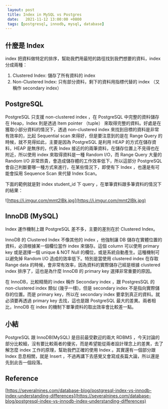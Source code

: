 ```yaml
---
 layout: post
 title: Index in MySQL vs Postgres
 date:   2021-11-12 13:00:00 +0800
 tags: [postgresql, innodb, mysql, database]
---
```


## 什麼是 Index

index 把資料做特定的排序，幫助我們用最短的路徑找到我們想要的資料，index 分成兩種：

1. Clustered Index: 儲存了所有資料的 index
2. Non-Clustered Index: 只有部分資料，剩下的資料用指標代替的 index （又稱作 secondary index）

## PostgreSQL

PostgreSQL 只支援 non-clustered index ，在 PostgreSQL 中完整的資料儲存在 Heap，Index 則是透過 Item pointer （tuple） 來取得完整的資料。好處是在獲取小部分資料的情況下，透過 non-clustered index 來找到目標的資料是非常有效率的，比起 Sequential scan 來得好，但是要注意到的是在 Range Query 的時候，就不見得如此，主要是因為 PostgreSQL 是利用 HEAP 的方式在儲存資料，HEAP 是無序的，代表 Index 接近的的兩筆資料，在儲存位置上不見得也在附近，所以使用 index 來取得資料是一種 Random I/O，而 Range Query 大量的 Random I/O 非常昂貴，會造成儲存體的工作效率低下，所以這部分 PostgreSQL 會自己判斷要哪一種方式來進行，在某些情況下，即使有下 Index ，也還是有可能會採用 Sequence Scan 來代替 Index Scan。

下面的範例就是對 index student_id 下 query ，在單筆資料跟多筆資料的情況下的結果：

![https://i.imgur.com/mmt2lBk.jpg](https://i.imgur.com/mmt2lBk.jpg)

## InnoDB (MySQL)

Index 運作機制上跟 PostgreSQL 差不多，主要的差別在於 Clustered Index。

InnoDB 的 Clustered Index 不像其他的 index ，他強制讓 DB 儲存在實體位置的資料，必須根據某一個欄位當作 index 來儲存。這個 column 可以使用 primary key 或是選擇一個 unique & NOT Null 的欄位，或是系統自動產生。這種機制可以避免掉 Random I/O 造成的效率低下。特別是當使用 clustered index 在存取 Range data 的時候，會非常有效率，因為資料的實際儲存己經是根據 clustered index 排序了，這也是為什麼 InnoDB 的 primary key 選擇非常重要的原因。

在 InnoDB，比較精簡的 index 稱作 Secondary index ，跟 PostgresSQL 的 non-clustered index 類似 (幾乎一樣)，但是 secondary index 不是指向實際儲存的位置。而是 primary key，所以在 secondary index 要拿到真正的資料。就必須要再透過 primary key 去找，這也是跟 PostgreSQL 最大的差異。兩者相比，InnoDB 在 index 的機制下單筆資料的取出效率會比較差一點。

## 小結

PostgreSQL 跟 InnoDB(MySQL) 是目前最受歡迎的兩大 RDBMS ，今天討論的部分比較細，沒有要比較兩者的優劣，而是希望能從兩者設計理念上的差異，去了解怎麼 index 工作的原理，幫助我們正確的使用 Index 。其實還有一個部分跟 Index 息息相關，就是 Insert ，不過再講下去感覺又會寫成長篇大論，所以還是先到此告一個段落。

## Reference
[https://severalnines.com/database-blog/postgresql-index-vs-innodb-index-understanding-differences](https://severalnines.com/database-blog/postgresql-index-vs-innodb-index-understanding-differences)
